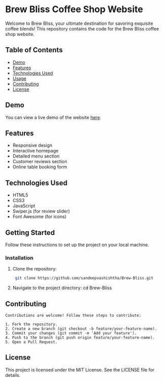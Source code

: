 # Brew Bliss Coffee Shop Website

Welcome to Brew Bliss, your ultimate destination for savoring exquisite coffee blends! This repository contains the code for the Brew Bliss coffee shop website.

## Table of Contents
- [Demo](#demo)
- [Features](#features)
- [Technologies Used](#technologies-used)
- [Usage](#usage)
- [Contributing](#contributing)
- [License](#license)

## Demo
You can view a live demo of the website [here](https://your-website-url.com).

## Features
- Responsive design
- Interactive homepage
- Detailed menu section
- Customer reviews section
- Online table booking form

## Technologies Used
- HTML5
- CSS3
- JavaScript
- Swiper.js (for review slider)
- Font Awesome (for icons)

## Getting Started
Follow these instructions to set up the project on your local machine.

### Installation
1. Clone the repository:
   ```bash
    git clone https://github.com/sandeepvashishtha/Brew-Bliss.git

2. Navigate to the project directory:
    cd Brew-Bliss


## Contributing
    Contributions are welcome! Follow these steps to contribute:

    1. Fork the repository.
    2. Create a new branch (git checkout -b feature/your-feature-name).
    3. Commit your changes (git commit -m 'Add your feature').
    4. Push to the branch (git push origin feature/your-feature-name).
    5. Open a Pull Request.

## License
This project is licensed under the MIT License. See the LICENSE file for details.